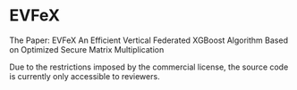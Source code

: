 # EVFeX
The Paper: EVFeX An Efficient Vertical Federated XGBoost Algorithm Based on Optimized Secure Matrix Multiplication

Due to the restrictions imposed by the commercial license, the source code is currently only accessible to reviewers.
